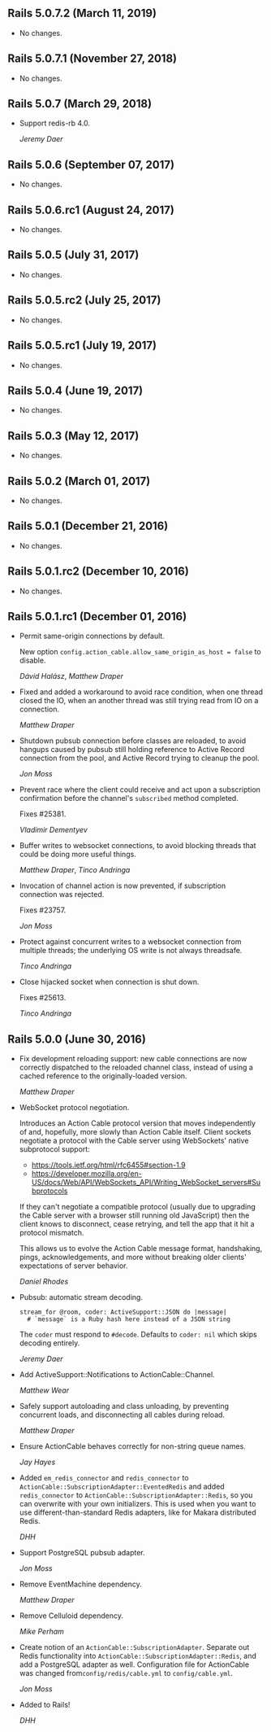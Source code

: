 ## Rails 5.0.7.2 (March 11, 2019) ##

*   No changes.


## Rails 5.0.7.1 (November 27, 2018) ##

*   No changes.


## Rails 5.0.7 (March 29, 2018) ##

*   Support redis-rb 4.0.

    *Jeremy Daer*

## Rails 5.0.6 (September 07, 2017) ##

*   No changes.


## Rails 5.0.6.rc1 (August 24, 2017) ##

*   No changes.


## Rails 5.0.5 (July 31, 2017) ##

*   No changes.


## Rails 5.0.5.rc2 (July 25, 2017) ##

*   No changes.


## Rails 5.0.5.rc1 (July 19, 2017) ##

*   No changes.


## Rails 5.0.4 (June 19, 2017) ##

*   No changes.


## Rails 5.0.3 (May 12, 2017) ##

*   No changes.


## Rails 5.0.2 (March 01, 2017) ##

*   No changes.


## Rails 5.0.1 (December 21, 2016) ##

*   No changes.


## Rails 5.0.1.rc2 (December 10, 2016) ##

*   No changes.


## Rails 5.0.1.rc1 (December 01, 2016) ##

*   Permit same-origin connections by default.

    New option `config.action_cable.allow_same_origin_as_host = false`
    to disable.

    *Dávid Halász*, *Matthew Draper*

*   Fixed and added a workaround to avoid race condition, when one
    thread closed the IO, when an another thread was still trying read
    from IO on a connection.

    *Matthew Draper*

*   Shutdown pubsub connection before classes are reloaded, to avoid
    hangups caused by pubsub still holding reference to Active Record
    connection from the pool, and Active Record trying to cleanup the pool.

    *Jon Moss*

*   Prevent race where the client could receive and act upon a
    subscription confirmation before the channel's `subscribed` method
    completed.

    Fixes #25381.

    *Vladimir Dementyev*

*   Buffer writes to websocket connections, to avoid blocking threads
    that could be doing more useful things.

    *Matthew Draper*, *Tinco Andringa*

*   Invocation of channel action is now prevented, if subscription
    connection was rejected.

    Fixes #23757.

    *Jon Moss*

*   Protect against concurrent writes to a websocket connection from
    multiple threads; the underlying OS write is not always threadsafe.

    *Tinco Andringa*

*   Close hijacked socket when connection is shut down.

    Fixes #25613.

    *Tinco Andringa*


## Rails 5.0.0 (June 30, 2016) ##

*   Fix development reloading support: new cable connections are now correctly
    dispatched to the reloaded channel class, instead of using a cached reference
    to the originally-loaded version.

    *Matthew Draper*

*   WebSocket protocol negotiation.

    Introduces an Action Cable protocol version that moves independently
    of and, hopefully, more slowly than Action Cable itself. Client sockets
    negotiate a protocol with the Cable server using WebSockets' native
    subprotocol support:
      * https://tools.ietf.org/html/rfc6455#section-1.9
      * https://developer.mozilla.org/en-US/docs/Web/API/WebSockets_API/Writing_WebSocket_servers#Subprotocols

    If they can't negotiate a compatible protocol (usually due to upgrading
    the Cable server with a browser still running old JavaScript) then the
    client knows to disconnect, cease retrying, and tell the app that it hit
    a protocol mismatch.

    This allows us to evolve the Action Cable message format, handshaking,
    pings, acknowledgements, and more without breaking older clients'
    expectations of server behavior.

    *Daniel Rhodes*

*   Pubsub: automatic stream decoding.

        stream_for @room, coder: ActiveSupport::JSON do |message|
          # `message` is a Ruby hash here instead of a JSON string

    The `coder` must respond to `#decode`. Defaults to `coder: nil`
    which skips decoding entirely.

    *Jeremy Daer*

*   Add ActiveSupport::Notifications to ActionCable::Channel.

    *Matthew Wear*

*   Safely support autoloading and class unloading, by preventing concurrent
    loads, and disconnecting all cables during reload.

    *Matthew Draper*

*   Ensure ActionCable behaves correctly for non-string queue names.

    *Jay Hayes*

*   Added `em_redis_connector` and `redis_connector` to
   `ActionCable::SubscriptionAdapter::EventedRedis` and added `redis_connector`
    to `ActionCable::SubscriptionAdapter::Redis`, so you can overwrite with your
    own initializers. This is used when you want to use different-than-standard
    Redis adapters, like for Makara distributed Redis.

    *DHH*

*   Support PostgreSQL pubsub adapter.

    *Jon Moss*

*   Remove EventMachine dependency.

    *Matthew Draper*

*   Remove Celluloid dependency.

    *Mike Perham*

*   Create notion of an `ActionCable::SubscriptionAdapter`.
    Separate out Redis functionality into
    `ActionCable::SubscriptionAdapter::Redis`, and add a
    PostgreSQL adapter as well. Configuration file for
    ActionCable was changed from`config/redis/cable.yml` to
    `config/cable.yml`.

    *Jon Moss*

*   Added to Rails!

    *DHH*
